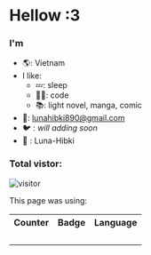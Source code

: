 # Hellow :3

### I'm 

- 🌎: Vietnam
- I like:
  - 💤: sleep
  - 👩‍💻: code
  - 📚: light novel, manga, comic
- 📮: lunahibki890@gmail.com
- 🐦 : *will adding soon*
- 🐙 : Luna-Hibki

### Total vistor:

![visitor](https://count.getloli.com/get/@:Luna-Hibiki)

This page was using:

<table>
    <tr>
        <th align="center">Counter</th>
        <th align="center">Badge</th>
        <th align="center">Language</th>
    </tr>
    <tr>
        <td>
            <img alt="" src="https://img.shields.io/badge/Counter-Moe%20Counter!-3498db?style=for-the-badge">
        </td>
        <td>
            <img alt="" src="https://img.shields.io/badge/Badge-Shield.io-2ecc71?style=for-the-badge">
        </td>
        <td>
            <img alt="" src="https://img.shields.io/badge/Markdown-3498db?style=for-the-badge">
            <img alt="" src="https://img.shields.io/badge/HTML-e74c3c?style=for-the-badge">
        </td>
    </tr>
</table>
